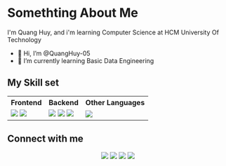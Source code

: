 # Somethting About Me
I'm Quang Huy, and i'm learning Computer Science at HCM University Of Technology  
- 👋 Hi, I’m @QuangHuy-05
- 🌱 I’m currently learning Basic Data Engineering

## My Skill set

<table>
  <tr>
    <th>Frontend</th>
    <th>Backend</th>
    <th>Other Languages</th>
  </tr>
  <tr>
    <td>
      <img src="https://img.shields.io/badge/HTML-E34F26?style=for-the-badge&logo=html5&logoColor=white"/>
      <img src="https://img.shields.io/badge/CSS-1572B6?style=for-the-badge&logo=css3&logoColor=white"/>
    </td>
    <td>
      <img src="https://img.shields.io/badge/C++-00599C?style=for-the-badge&logo=c%2B%2B&logoColor=white"/>
      <img src="https://img.shields.io/badge/C-003B57?style=for-the-badge&logo=c&logoColor=white"/>
      <img src="https://img.shields.io/badge/Java-red?style=for-the-badge&logo=java&logoColor=white"/>
    </td>
    <td>
      <img src="https://img.shields.io/badge/Python-3776AB?style=for-the-badge&logo=python&logoColor=white"/>
    </td>
  </tr>
</table>

## Connect with me

<p align="center">
  <a href="[https://github.com/yourusername](https://github.com/QuangHuy-05)"><img src="https://img.shields.io/badge/GITHUB-181717?style=for-the-badge&logo=github&logoColor=white"/></a>
  <a href="https://linkedin.com/in/yourusername"><img src="https://img.shields.io/badge/LINKEDIN-0077B5?style=for-the-badge&logo=linkedin&logoColor=white"/></a>
  <a href="[https://facebook.com/yourusername](https://www.facebook.com/nguyen.huy.763273/about)"><img src="https://img.shields.io/badge/FACEBOOK-1877F2?style=for-the-badge&logo=facebook&logoColor=white"/></a>
  <a href="[https://instagram.com/yourusername](https://www.instagram.com/nghuy.2005/)"><img src="https://img.shields.io/badge/INSTAGRAM-E4405F?style=for-the-badge&logo=instagram&logoColor=white"/></a>
</p>
<!---
QuangHuy-05/QuangHuy-05 is a ✨ special ✨ repository because its `README.md` (this file) appears on your GitHub profile.
You can click the Preview link to take a look at your changes.
--->
